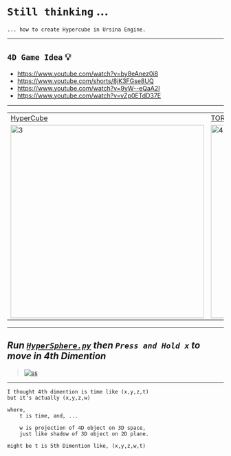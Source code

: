 
# `Still thinking` ...

    ... how to create Hypercube in Ursina Engine.

----------------

## `4D Game Idea` 💡

- https://www.youtube.com/watch?v=by8eAnez0i8
- https://www.youtube.com/shorts/8jK3FGse8UQ
- https://www.youtube.com/watch?v=9yW--eQaA2I
- https://www.youtube.com/watch?v=vZp0ETdD37E

-------------------

<table>
<tr>

<td>
<a href="https://www.youtube.com/watch?v=GJ3ASYOxUMM">
HyperCube
</a>
</td>

<td>
<a href="https://youtu.be/VvCytJvd4H0?t=744">
TORUS Cup
</a>
</td>

</tr>

<tr>
<td><img src="https://media.tenor.com/QrXOTk4VLi4AAAAM/tesseract-32edges.gif" alt="3" height = 450px></td>
<td><img src="https://slideplayer.com/15745092/88/images/slide_3.jpg" alt="4" height = 450px></td>
</tr>

</table>

----------------------------

## *Run [`HyperSphere.py`](https://github.com/imvickykumar999/Hyper-4D-Game/blob/main/4D%20Games/HyperSphere.py) then `Press and Hold x` to move in 4th Dimention*

> [![ss](https://github.com/imvickykumar999/Hyper-4D-Game/blob/main/4D%20Games/static/HyperSphere.png?raw=true)](https://github.com/imvickykumar999/Hyper-4D-Game/blob/30a3b21e5bfed36d9aba5daf3123a4314817dc20/4D%20Games/HyperSphere.py#L10)

---------------------------------

    I thought 4th dimention is time like (x,y,z,t) 
    but it's actually (x,y,z,w)
    
    where,
        t is time, and, ...
        
        w is projection of 4D object on 3D space, 
        just like shadow of 3D object on 2D plane.
        
    might be t is 5th Dimention like, (x,y,z,w,t)
    
